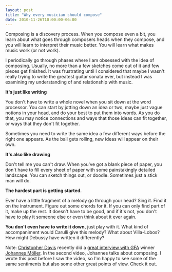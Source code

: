 ```yaml
---
layout: post
title: "Why every musician should compose"
date: 2010-11-26T10:00:00-06:00
---
```


<span class="f"><cite></cite></span>Composing is a discovery process. When you compose even a bit, you learn about what goes through composers heads when they compose, and you will learn to interpret their music better. You will learn what makes music work (or not work). 


I periodically go through phases where I am obsessed with the idea of composing. Usually, no more than a few sketches come out of it and few pieces get finished. It was frustrating until I considered that maybe I wasn't really trying to write the greatest guitar sonata ever, but instead I was examining my understanding of and relationship with music. 


**It's just like writing**


You don't have to write a whole novel when you sit down at the word processor. You can start by jotting down an idea or two, maybe just vague notions in your head, and do your best to put them into words. As you do that, you may notice connections and ways that those ideas can fit together, or ways that they don't fit together.


Sometimes you need to write the same idea a few different ways before the right one appears. As the ball gets rolling, new ideas will appear on their own.


**It's also like drawing**


Don't tell me you can't draw. When you've got a blank piece of paper, you don't have to fill every sheet of paper with some painstakingly detailed landscape. You can sketch things out, or doodle. Sometimes just a stick man will do. 


**The hardest part is getting started.**


Ever have a little fragment of a melody go through your head? Sing it. Find it on the instrument. Figure out some chords for it. If you can only find part of it, make up the rest. It doesn't have to be good, and if it's not, you don't have to play it someone else or even think about it ever again. 


**You don't even have to write it down,** just play with it. What kind of accompaniment would Carulli give this melody? What about Villa-Lobos? How might Debussy have written it differently?


Note: <a href="http://christopherguitar.net/">Christopher Davis</a> recently did a <a href="http://www.blogger.com/">great interview with GFA</a> winner <a href="http://www.johannesmoller.com/">Johannes Möller</a>. In the second video, Johannes talks about composing. I wrote this post before I saw the video, so I'm happy to see some of the same sentiments but also some other great points of view. Check it out. 


<object height="385" width="480"><param name="movie" value="http://www.youtube.com/v/TCBBQZz2wgQ?fs=1&amp;hl=en_US"></param><param name="allowFullScreen" value="true"></param><param name="allowscriptaccess" value="always"></param><embed src="http://www.youtube.com/v/TCBBQZz2wgQ?fs=1&amp;hl=en_US" type="application/x-shockwave-flash" allowscriptaccess="always" allowfullscreen="true" width="480" height="385"></embed></object>

